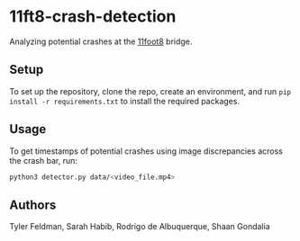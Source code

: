 # 11ft8-crash-detection

Analyzing potential crashes at the [11foot8](https://11foot8.com) bridge.

## Setup
To set up the repository, clone the repo, create an environment, and run `pip install -r requirements.txt` to install the required packages.

## Usage
To get timestamps of potential crashes using image discrepancies across the crash bar, run:

```bash
python3 detector.py data/<video_file.mp4>
```

## Authors
Tyler Feldman, Sarah Habib, Rodrigo de Albuquerque, Shaan Gondalia
